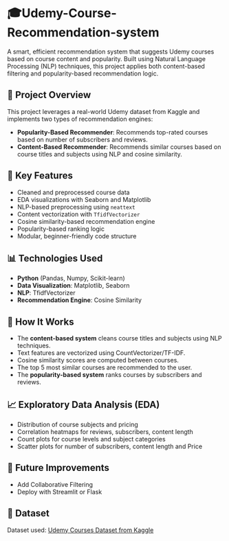 # 🎓Udemy-Course-Recommendation-system

A smart, efficient recommendation system that suggests Udemy courses based on course content and popularity. Built using Natural Language Processing (NLP) techniques, this project applies both content-based filtering and popularity-based recommendation logic.

## 📌 Project Overview

This project leverages a real-world Udemy dataset from Kaggle and implements two types of recommendation engines:

- **Popularity-Based Recommender**: Recommends top-rated courses based on number of subscribers and reviews.
- **Content-Based Recommender**: Recommends similar courses based on course titles and subjects using NLP and cosine similarity.

## 🚀 Key Features

- Cleaned and preprocessed course data
- EDA visualizations with Seaborn and Matplotlib
- NLP-based preprocessing using `neattext`
- Content vectorization with  `TfidfVectorizer`
- Cosine similarity-based recommendation engine
- Popularity-based ranking logic
- Modular, beginner-friendly code structure

## 📊 Technologies Used

- **Python** (Pandas, Numpy, Scikit-learn)
- **Data Visualization**: Matplotlib, Seaborn
- **NLP**:  TfidfVectorizer
- **Recommendation Engine**: Cosine Similarity
  

## 🧠 How It Works

- The **content-based system** cleans course titles and subjects using NLP techniques.
- Text features are vectorized using CountVectorizer/TF-IDF.
- Cosine similarity scores are computed between courses.
- The top 5 most similar courses are recommended to the user.
- The **popularity-based system**  ranks courses by subscribers and reviews.

## 📈 Exploratory Data Analysis (EDA)

- Distribution of course subjects and pricing
- Correlation heatmaps for reviews, subscribers, content length
- Count plots for course levels and subject categories
- Scatter plots for number of subscribers, content length and Price

## 📌 Future Improvements

- Add Collaborative Filtering
- Deploy with Streamlit or Flask

## 🔗 Dataset

Dataset used: [Udemy Courses Dataset from Kaggle](https://www.kaggle.com/datasets/thedevastator/udemy-courses-dataset)


